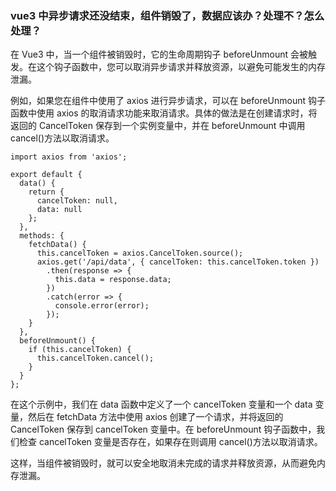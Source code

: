 ### vue3 中异步请求还没结束，组件销毁了，数据应该办？处理不？怎么处理？

在 Vue3 中，当一个组件被销毁时，它的生命周期钩子 beforeUnmount 会被触发。在这个钩子函数中，您可以取消异步请求并释放资源，以避免可能发生的内存泄漏。

例如，如果您在组件中使用了 axios 进行异步请求，可以在 beforeUnmount 钩子函数中使用 axios 的取消请求功能来取消请求。具体的做法是在创建请求时，将返回的 CancelToken 保存到一个实例变量中，并在 beforeUnmount 中调用 cancel()方法以取消请求。

```
import axios from 'axios';

export default {
  data() {
    return {
      cancelToken: null,
      data: null
    };
  },
  methods: {
    fetchData() {
      this.cancelToken = axios.CancelToken.source();
      axios.get('/api/data', { cancelToken: this.cancelToken.token })
        .then(response => {
          this.data = response.data;
        })
        .catch(error => {
          console.error(error);
        });
    }
  },
  beforeUnmount() {
    if (this.cancelToken) {
      this.cancelToken.cancel();
    }
  }
};
```

在这个示例中，我们在 data 函数中定义了一个 cancelToken 变量和一个 data 变量，然后在 fetchData 方法中使用 axios 创建了一个请求，并将返回的 CancelToken 保存到 cancelToken 变量中。在 beforeUnmount 钩子函数中，我们检查 cancelToken 变量是否存在，如果存在则调用 cancel()方法以取消请求。

这样，当组件被销毁时，就可以安全地取消未完成的请求并释放资源，从而避免内存泄漏。
